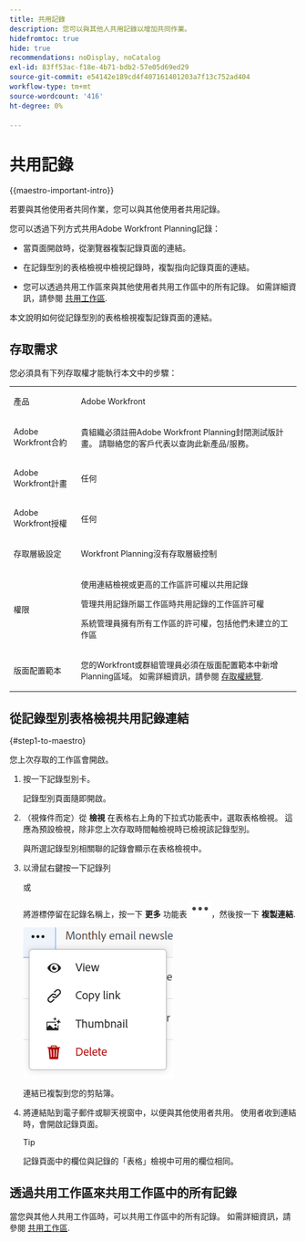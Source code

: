 ```yaml
---
title: 共用記錄
description: 您可以與其他人共用記錄以增加共同作業。
hidefromtoc: true
hide: true
recommendations: noDisplay, noCatalog
exl-id: 83ff53ac-f18e-4b71-bdb2-57e05d69ed29
source-git-commit: e54142e189cd4f407161401203a7f13c752ad404
workflow-type: tm+mt
source-wordcount: '416'
ht-degree: 0%

---
```


<!--update the metadata with real information when making this available in TOC and in the left nav-->
<!--should this move to the Access folder when we have sharing for ALL the objects???-->

# 共用記錄

{{maestro-important-intro}}

若要與其他使用者共同作業，您可以與其他使用者共用記錄。

您可以透過下列方式共用Adobe Workfront Planning記錄：

* 當頁面開啟時，從瀏覽器複製記錄頁面的連結。

* 在記錄型別的表格檢視中檢視記錄時，複製指向記錄頁面的連結。

* 您可以透過共用工作區來與其他使用者共用工作區中的所有記錄。 如需詳細資訊，請參閱 [共用工作區](/help/quicksilver/maestro/access/share-workspaces.md).

本文說明如何從記錄型別的表格檢視複製記錄頁面的連結。

## 存取需求

您必須具有下列存取權才能執行本文中的步驟：

<table style="table-layout:auto">
 <col>
 </col>
 <col>
 </col>
 <tbody>
    <tr>
<tr>
<td>
   <p> 產品</p> </td>
   <td>
   <p> Adobe Workfront</p> </td>
  </tr>  
 <td role="rowheader"><p>Adobe Workfront合約</p></td>
   <td>
<p>貴組織必須註冊Adobe Workfront Planning封閉測試版計畫。 請聯絡您的客戶代表以查詢此新產品/服務。 </p>
   </td>
  </tr>
  <tr>
   <td role="rowheader"><p>Adobe Workfront計畫</p></td>
   <td>
<p>任何</p>
   </td>
  </tr>
  <tr>
   <td role="rowheader"><p>Adobe Workfront授權</p></td>
   <td>
   <p>任何</p> 
  </td>
  </tr>

<tr>
   <td role="rowheader"><p>存取層級設定</p></td>
   <td> <p>Workfront Planning沒有存取層級控制</p>  
</td>
  </tr>
<tr>
   <td role="rowheader"><p>權限</p></td>
   <td> <p>使用連結檢視或更高的工作區許可權以共用記錄 </p>
   <p>管理共用記錄所屬工作區時共用記錄的工作區許可權 </p>
   <p>系統管理員擁有所有工作區的許可權，包括他們未建立的工作區</p>
</td>
  </tr>
<tr>
   <td role="rowheader"><p>版面配置範本</p></td>
   <td> <p>您的Workfront或群組管理員必須在版面配置範本中新增Planning區域。 如需詳細資訊，請參閱 <a href="../access/access-overview.md">存取權總覽</a>. </p>  
</td>
  </tr>

</tbody>
</table>






<!--Maybe enable this at GA - but Maestro is not supposed to have Access controls in the Workfront Access Level: 
>[!NOTE]
>
>If you don't have access, ask your Workfront administrator if they set additional restrictions in your access level. For information on how a Workfront administrator can change your access level, see [Create or modify custom access levels](../administration-and-setup/add-users/configure-and-grant-access/create-modify-access-levels.md). -->

<!-- Notes to add for the table: for the "Workfront plans" row: the above is only for closed beta; when going to GA - activate the following plans:    
<p>Current plan: Prime and Ultimate</p>
<p>Legacy plan: Enterprise</p>-->

<!-- Notes for the table: for the "Workfront access" row: <p>For more information, see <a href="../../administration-and-setup/add-users/access-levels-and-object-permissions/wf-licenses.md" class="MCXref xref">Adobe Workfront licenses overview</a>.</p>-->

## 從記錄型別表格檢視共用記錄連結

{#step1-to-maestro}

您上次存取的工作區會開啟。
1. 按一下記錄型別卡。

   記錄型別頁面隨即開啟。
1. （視條件而定）從 **檢視** 在表格右上角的下拉式功能表中，選取表格檢視。 這應為預設檢視，除非您上次存取時間軸檢視時已檢視該記錄型別。

   與所選記錄型別相關聯的記錄會顯示在表格檢視中。
1. 以滑鼠右鍵按一下記錄列

   或

   將游標停留在記錄名稱上，按一下 **更多** 功能表 ![](assets/more-menu.png)，然後按一下 **複製連結**.

   ![](assets/contextual-menu-for-record-row.png)

   連結已複製到您的剪貼簿。

1. 將連結貼到電子郵件或聊天視窗中，以便與其他使用者共用。 使用者收到連結時，會開啟記錄頁面。

   >[!TIP]
   >
   >記錄頁面中的欄位與記錄的「表格」檢視中可用的欄位相同。


   <!--add there when it will be available: if they have access to this record-->

## 透過共用工作區來共用工作區中的所有記錄

當您與其他人共用工作區時，可以共用工作區中的所有記錄。 如需詳細資訊，請參閱 [共用工作區](/help/quicksilver/maestro/access/share-workspaces.md).
